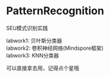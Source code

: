 # PatternRecognition
SEU模式识别实践

labwork1: 贝叶斯分类器 <br>
labwork2: 卷积神经网络(Mindspore框架) <br>
labwork3: KNN分类器 <br>

可以直接拿去用，记得点个星哦
